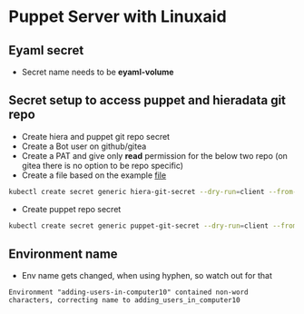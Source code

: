 # Puppet Server with Linuxaid

## Eyaml secret

* Secret name needs to be **eyaml-volume**

## Secret setup to access puppet and hieradata git repo

* Create hiera and puppet git repo secret
* Create a Bot user on github/gitea
* Create a PAT and give only **read** permission for the below two repo (on gitea there is no option to be repo specific)
* Create a file based on the example [file](./examples/netrc)

```sh
kubectl create secret generic hiera-git-secret --dry-run=client --from-file=netrc=./netrc.enableit -o yaml | kubeseal --controller-namespace system --controller-name sealed-secrets --format yaml
```

* Create puppet repo secret

```sh
kubectl create secret generic puppet-git-secret --dry-run=client --from-file=netrc=./netrc.enableit -o yaml | kubeseal --controller-namespace system --controller-name sealed-secrets --format yaml
```

## Environment name

* Env name gets changed, when using hyphen, so watch out for that

```
Environment "adding-users-in-computer10" contained non-word characters, correcting name to adding_users_in_computer10
```
